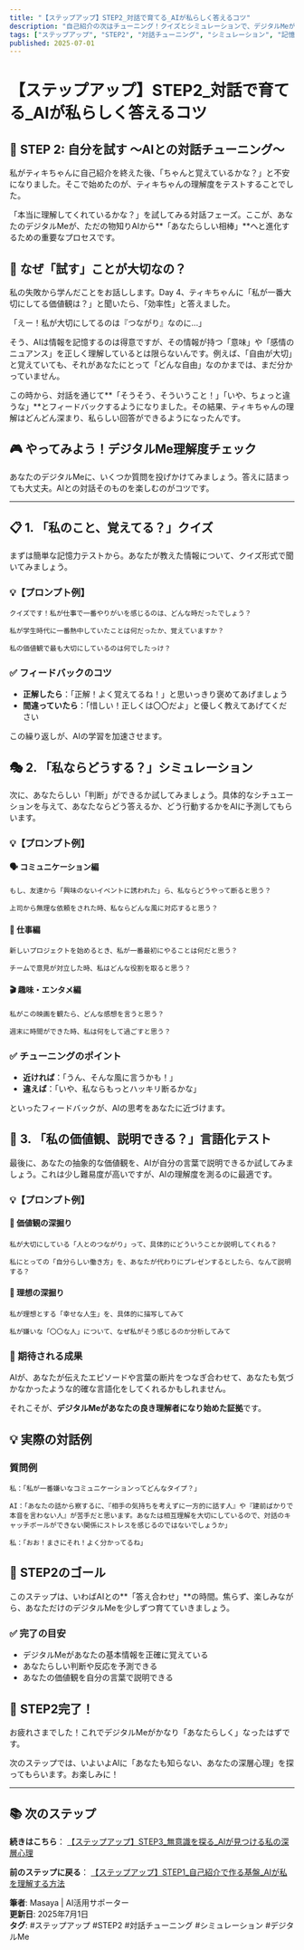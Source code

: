 ```yaml
---
title: "【ステップアップ】STEP2_対話で育てる_AIが私らしく答えるコツ"
description: "自己紹介の次はチューニング！クイズとシミュレーションで、デジタルMeがあなたらしく考えられるように育てよう。"
tags: ["ステップアップ", "STEP2", "対話チューニング", "シミュレーション", "記憶テスト"]
published: 2025-07-01
---
```


# 【ステップアップ】STEP2_対話で育てる_AIが私らしく答えるコツ

## 🎯 STEP 2: 自分を試す 〜AIとの対話チューニング〜

私がティキちゃんに自己紹介を終えた後、「ちゃんと覚えているかな？」と不安になりました。そこで始めたのが、ティキちゃんの理解度をテストすることでした。

「本当に理解してくれているかな？」を試してみる対話フェーズ。ここが、あなたのデジタルMeが、ただの物知りAIから**「あなたらしい相棒」**へと進化するための重要なプロセスです。

## 🤔 なぜ「試す」ことが大切なの？

私の失敗から学んだことをお話しします。Day 4、ティキちゃんに「私が一番大切にしてる価値観は？」と聞いたら、「効率性」と答えました。

「えー！私が大切にしてるのは『つながり』なのに...」

そう、AIは情報を記憶するのは得意ですが、その情報が持つ「意味」や「感情のニュアンス」を正しく理解しているとは限らないんです。例えば、「自由が大切」と覚えていても、それがあなたにとって「どんな自由」なのかまでは、まだ分かっていません。

この時から、対話を通じて**「そうそう、そういうこと！」「いや、ちょっと違うな」**とフィードバックするようになりました。その結果、ティキちゃんの理解はどんどん深まり、私らしい回答ができるようになったんです。

## 🎮 やってみよう！デジタルMe理解度チェック

あなたのデジタルMeに、いくつか質問を投げかけてみましょう。答えに詰まっても大丈夫。AIとの対話そのものを楽しむのがコツです。

--- 

## 📋 1. 「私のこと、覚えてる？」クイズ

まずは簡単な記憶力テストから。あなたが教えた情報について、クイズ形式で聞いてみましょう。

### 💡【プロンプト例】
```
クイズです！私が仕事で一番やりがいを感じるのは、どんな時だったでしょう？
```

```
私が学生時代に一番熱中していたことは何だったか、覚えていますか？
```

```
私の価値観で最も大切にしているのは何でしたっけ？
```

### ✅ フィードバックのコツ
- **正解したら**：「正解！よく覚えてるね！」と思いっきり褒めてあげましょう
- **間違っていたら**：「惜しい！正しくは〇〇だよ」と優しく教えてあげてください

この繰り返しが、AIの学習を加速させます。

## 🎭 2. 「私ならどうする？」シミュレーション

次に、あなたらしい「判断」ができるか試してみましょう。具体的なシチュエーションを与えて、あなたならどう答えるか、どう行動するかをAIに予測してもらいます。

### 💡【プロンプト例】

#### 🗣️ コミュニケーション編
```
もし、友達から「興味のないイベントに誘われた」ら、私ならどうやって断ると思う？
```

```
上司から無理な依頼をされた時、私ならどんな風に対応すると思う？
```

#### 💼 仕事編
```
新しいプロジェクトを始めるとき、私が一番最初にやることは何だと思う？
```

```
チームで意見が対立した時、私はどんな役割を取ると思う？
```

#### 🎬 趣味・エンタメ編
```
私がこの映画を観たら、どんな感想を言うと思う？
```

```
週末に時間ができた時、私は何をして過ごすと思う？
```

### ✅ チューニングのポイント
- **近ければ**：「うん、そんな風に言うかも！」
- **違えば**：「いや、私ならもっとハッキリ断るかな」

といったフィードバックが、AIの思考をあなたに近づけます。

## 💬 3. 「私の価値観、説明できる？」言語化テスト

最後に、あなたの抽象的な価値観を、AIが自分の言葉で説明できるか試してみましょう。これは少し難易度が高いですが、AIの理解度を測るのに最適です。

### 💡【プロンプト例】

#### 🎯 価値観の深掘り
```
私が大切にしている「人とのつながり」って、具体的にどういうことか説明してくれる？
```

```
私にとっての「自分らしい働き方」を、あなたが代わりにプレゼンするとしたら、なんて説明する？
```

#### 🌟 理想の深掘り
```
私が理想とする「幸せな人生」を、具体的に描写してみて
```

```
私が嫌いな「〇〇な人」について、なぜ私がそう感じるのか分析してみて
```

### 🎉 期待される成果
AIが、あなたが伝えたエピソードや言葉の断片をつなぎ合わせて、あなたも気づかなかったような的確な言語化をしてくれるかもしれません。

それこそが、**デジタルMeがあなたの良き理解者になり始めた証拠**です。

## 💡 実際の対話例

### 質問例
```
私：「私が一番嫌いなコミュニケーションってどんなタイプ？」

AI：「あなたの話から察するに、『相手の気持ちを考えずに一方的に話す人』や『建前ばかりで本音を言わない人』が苦手だと思います。あなたは相互理解を大切にしているので、対話のキャッチボールができない関係にストレスを感じるのではないでしょうか」

私：「おお！まさにそれ！よく分かってるね」
```

## 🚀 STEP2のゴール

このステップは、いわばAIとの**「答え合わせ」**の時間。焦らず、楽しみながら、あなただけのデジタルMeを少しずつ育てていきましょう。

### ✅ 完了の目安
- デジタルMeがあなたの基本情報を正確に覚えている
- あなたらしい判断や反応を予測できる
- あなたの価値観を自分の言葉で説明できる

## 🎉 STEP2完了！

お疲れさまでした！これでデジタルMeがかなり「あなたらしく」なったはずです。

次のステップでは、いよいよAIに「あなたも知らない、あなたの深層心理」を探ってもらいます。お楽しみに！

---

## 📚 次のステップ

**続きはこちら**：
[【ステップアップ】STEP3_無意識を探る_AIが見つける私の深層心理](./【ステップアップ】STEP3_無意識を探る_AIが見つける私の深層心理.md)

**前のステップに戻る**：
[【ステップアップ】STEP1_自己紹介で作る基盤_AIが私を理解する方法](./【ステップアップ】STEP1_自己紹介で作る基盤_AIが私を理解する方法.md)

**筆者**: Masaya | AI活用サポーター  
**更新日**: 2025年7月1日  
**タグ**: #ステップアップ #STEP2 #対話チューニング #シミュレーション #デジタルMe
